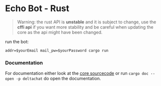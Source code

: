 # Echo Bot - Rust

> Warning: the rust API is **unstable** and it is subject to change, use the **cffi api** if you want more stability and be careful when updating the core as the api might have been changed.

run the bot:

```
addr=$yourEmail mail_pw=$yourPassword cargo run
```

### Documentation

For documentation either look at the [core sourcecode](https://github.com/deltachat/deltachat-core-rust) or run `cargo doc --open -p deltachat` do open the documentation.
